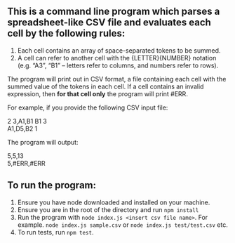 ## This is a command line program which parses a spreadsheet-like CSV file and evaluates each cell by the following rules:

1. Each cell contains an array of space-separated tokens to be summed.
2. A cell can refer to another cell with the {LETTER}{NUMBER} notation (e.g. “A3”, “B1” – letters refer to columns, and numbers refer to rows).

The program will print out in CSV format, a file containing each cell with the summed value of the tokens in each cell. If a cell contains an invalid expression, then **for that cell only** the program will print #ERR.

For example, if you provide the following CSV input file:

2 3,A1,B1 B1 3<br/>
A1,D5,B2 1

The program will output:

5,5,13<br/>
5,#ERR,#ERR

## To run the program:

1. Ensure you have node downloaded and installed on your machine.
2. Ensure you are in the root of the directory and run `npm install`
3. Run the program with `node index.js <insert csv file name>`. For example. `node index.js sample.csv` or `node index.js test/test.csv` etc.
4. To run tests, run `npm test`.
